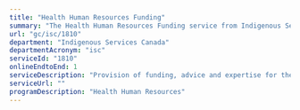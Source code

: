 ```yaml
---
title: "Health Human Resources Funding"
summary: "The Health Human Resources Funding service from Indigenous Services Canada is available end-to-end online, according to the GC Service Inventory."
url: "gc/isc/1810"
department: "Indigenous Services Canada"
departmentAcronym: "isc"
serviceId: "1810"
onlineEndtoEnd: 1
serviceDescription: "Provision of funding, advice and expertise for the delivery of community training services by third parties (communities, Tribal Councils, Indigenous Health organizations, etc.)."
serviceUrl: ""
programDescription: "Health Human Resources"
---
```

